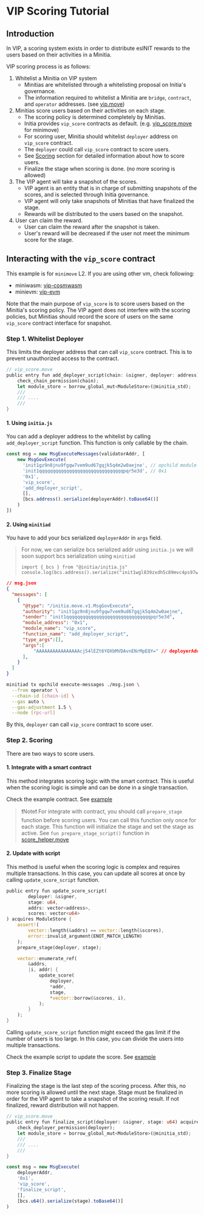 # VIP Scoring Tutorial

## Introduction
In VIP, a scoring system exists in order to distribute esINIT rewards to the users based on their activities in a Minitia.

VIP scoring process is as follows:

1. Whitelist a Minitia on VIP system
    - Minitias are whitelisted through a whitelisting proposal on Initia's governance.
    - The information required to whitelist a Minitia are `bridge`, `contract`, and `operator` addresses. (see [vip.move](https://github.com/initia-labs/movevm/blob/cbb9e0d2d903b79fd0d2bcfed1aa01c7503ca98c/precompile/modules/initia_stdlib/sources/vip/vip.move#L868))
2. Minitias score users based on their activities on each stage.
    - The scoring policy is determined completely by Minitias.
    - Initia provides `vip_score` contracts as default. (e.g. [vip_score.move](https://github.com/initia-labs/movevm/blob/main/precompile/modules/minitia_stdlib/sources/vip/score.move) for minimove)
    - For scoring user, Minitia should whitelist `deployer` address on `vip_score` contract.
    - The `deployer` could call `vip_score` contract to score users.
    - See [Scoring](#Scoring) section for detailed information about how to score users.
    - Finalize the stage when scoring is done. (no more scoring is allowed)
3. The VIP agent will take a snapshot of the scores.
    - VIP agent is an entity that is in charge of submitting snapshots of the scores, and is selected through Initia governance.
    - VIP agent will only take snapshots of Minitias that have finalized the stage. 
    - Rewards will be distributed to the users based on the snapshot.
4. User can claim the reward.
    - User can claim the reward after the snapshot is taken.
    - User's reward will be decreased if the user not meet the minimum score for the stage.


## Interacting with the `vip_score` contract

This example is for `minimove` L2. If you are using other vm, check following:

- miniwasm: [vip-cosmwasm](https://github.com/initia-labs/vip-cosmwasm)
- minievm: [vip-evm](https://github.com/initia-labs/vip-evm)

Note that the main purpose of `vip_score` is to score users based on the Minitia's scoring policy. The VIP agent does not interfere with the scoring policies, but Minitias should record the score of users on the same `vip_score` contract interface for snapshot.

### Step 1. Whitelist Deployer

This limits the deployer address that can call `vip_score` contract. This is to prevent unauthorized access to the contract.

```rust
// vip_score.move
public entry fun add_deployer_script(chain: &signer, deployer: address) acquires ModuleStore {
    check_chain_permission(chain);
    let module_store = borrow_global_mut<ModuleStore>(@minitia_std);
    ///
    /// ....
    ///
}
```

#### 1. Using `initia.js`

You can add a deployer address to the whitelist by calling `add_deployer_script` function. This function is only callable by the chain.

```typescript
const msg = new MsgExecuteMessages(validatorAddr, [
    new MsgGovExecute(
      'init1gz9n8jnu9fgqw7vem9ud67gqjk5q4m2w0aejne', // opchild module addr
      'init1qqqqqqqqqqqqqqqqqqqqqqqqqqqqqqqpqr5e3d', // 0x1
      '0x1',
      'vip_score',
      'add_deployer_script',
      [],
      [bcs.address().serialize(deployerAddr).toBase64()]
    )
])
```

#### 2. Using `minitiad`

You have to add your bcs serialized `deployerAddr` in `args` field. 

> For now, we can serialize bcs serialized addr using `initia.js`
> we will soon support bcs serialization using `minitiad`
> 
> ```
> import { bcs } from "@initia/initia.js"
> console.log(bcs.address().serialize("init1wgl839zxdh5c89mvc4ps97wyx6ejjygxs4qmcx").toBase64())
> ```

```json
// msg.json
{
  "messages": [
    {
      "@type": "/initia.move.v1.MsgGovExecute",
      "authority": "init1gz9n8jnu9fgqw7vem9ud67gqjk5q4m2w0aejne",
      "sender": "init1qqqqqqqqqqqqqqqqqqqqqqqqqqqqqqqpqr5e3d",
      "module_address": "0x1",
      "module_name": "vip_score",
      "function_name": "add_deployer_script",
      "type_args":[],
      "args":[
          "AAAAAAAAAAAAAAAAcj54lEZt6YOXbMVDAvnENrMpEQY=" // deployerAddr
      ],
    }
  ]
}
```


```bash
minitiad tx opchild execute-messages ./msg.json \
  --from operator \
  --chain-id [chain-id] \
  --gas auto \
  --gas-adjustment 1.5 \
  --node [rpc-url]
```


By this, `deployer` can call `vip_score` contract to score user.

### Step 2. Scoring

There are two ways to score users.

#### 1. Integrate with a smart contract

This method integrates scoring logic with the smart contract. This is useful when the scoring logic is simple and can be done in a single transaction. 

Check the example contract. See [example](./example/1.integrate-with-contract/)

> ❗Note❗ For integrate with contract, you should call `prepare_stage` function before scoring users. You can call this function only once for each stage. This function will initialize the stage and set the stage as active. See `fun prepare_stage_script()` function in [score_helper.move](./example/1.integrate-with-contract/sources/score_helper.move)

#### 2. Update with script

This method is useful when the scoring logic is complex and requires multiple transactions. In this case, you can update all scores at once by calling `update_score_script` function.

```rust
public entry fun update_score_script(
        deployer: &signer,
        stage: u64,
        addrs: vector<address>,
        scores: vector<u64>
) acquires ModuleStore {
    assert!(
        vector::length(&addrs) == vector::length(&scores),
        error::invalid_argument(ENOT_MATCH_LENGTH)
    );
    prepare_stage(deployer, stage);

    vector::enumerate_ref(
        &addrs,
        |i, addr| {
            update_score(
                deployer,
                *addr,
                stage,
                *vector::borrow(&scores, i),
            );
        }
    );
}
```


Calling `update_score_script` function might exceed the gas limit if the number of users is too large. In this case, you can divide the users into multiple transactions. 

Check the example script to update the score. See [example](./example/2.update-with-script)


### Step 3. Finalize Stage

Finalizing the stage is the last step of the scoring process. After this, no more scoring is allowed until the next stage. Stage must be finalized in order for the VIP agent to take a snapshot of the scoring result. If not finalized, reward distribution will not happen. 

```rust
// vip_score.move
public entry fun finalize_script(deployer: &signer, stage: u64) acquires ModuleStore {
    check_deployer_permission(deployer);
    let module_store = borrow_global_mut<ModuleStore>(@minitia_std);
    ///
    /// ....
    ///
}
```

```typescript
const msg = new MsgExecute(
    deployerAddr,
    '0x1',
    'vip_score',
    'finalize_script',
    [],
    [bcs.u64().serialize(stage).toBase64()]
)
```



